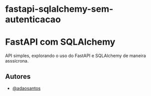 # fastapi-sqlalchemy-sem-autenticacao

# FastAPI com SQLAlchemy

API simples, explorando o uso do FastAPI e SQLAlchemy de maneira asssícrona.


## Autores

- [@adaosantos](https://github.com/adaosanto)

